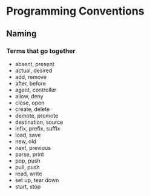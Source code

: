 # Programming Conventions

## Naming

### Terms that go together

- absent, present
- actual, desired
- add, remove
- after, before
- agent, controller
- allow, deny
- close, open
- create, delete
- demote, promote
- destination, source
- infix, prefix, suffix
- load, save
- new, old
- next, previous
- parse, print
- pop, push
- pull, push
- read, write
- set up, tear down
- start, stop
